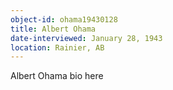```yaml
---
object-id: ohama19430128
title: Albert Ohama
date-interviewed: January 28, 1943
location: Rainier, AB
---
```


Albert Ohama bio here
